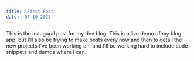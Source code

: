```yaml
---
title: 'First Post'
date: '07-10-2023'
---
```


This is the inaugural post for my dev blog. This is a live demo of my 
blog app, but I'll also be trying to make posts every now and then to
detail the new projects I've been working on, and I'll be working hard
to include code snippets and demos where I can.